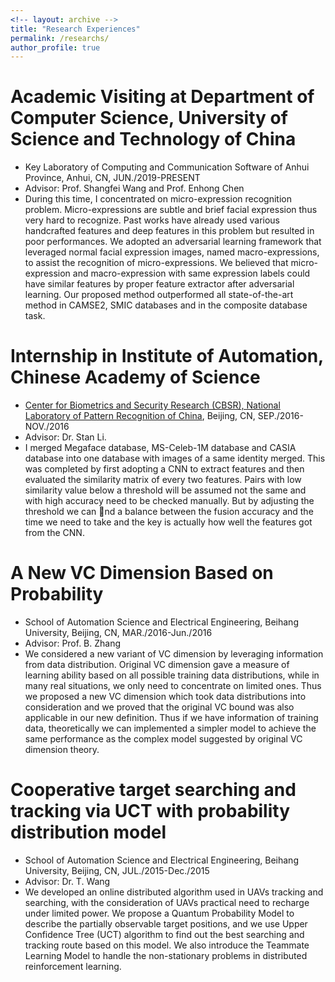 ```yaml
---
<!-- layout: archive -->
title: "Research Experiences"
permalink: /researchs/
author_profile: true
---
```


Academic Visiting at Department of Computer Science, University of Science and Technology of China
======
* Key Laboratory of Computing and Communication Software of Anhui Province, Anhui, CN, JUN./2019-PRESENT
* Advisor: Prof. Shangfei Wang and Prof. Enhong Chen
* During this time, I concentrated on micro-expression recognition problem. Micro-expressions are subtle and brief facial expression thus very hard to recognize. Past works have already used various handcrafted features and deep features in this problem but resulted in poor performances. We adopted an adversarial learning framework that leveraged normal facial expression images, named macro-expressions, to assist the recognition of micro-expressions. We believed that micro-expression and macro-expression with same expression labels could have similar features by proper feature extractor after adversarial learning. Our proposed method outperformed all state-of-the-art method in CAMSE2, SMIC databases and in the composite database task.

Internship in Institute of Automation, Chinese Academy of Science
======
* [Center for Biometrics and Security Research (CBSR), National Laboratory of Pattern Recognition of China](http://www.cbsr.ia.ac.cn/english/index.asp), Beijing, CN, SEP./2016-NOV./2016
* Advisor: Dr. Stan Li.
* I merged Megaface database, MS-Celeb-1M database and CASIA database into one database with images of a same identity merged. This was completed by first adopting a CNN to extract features and then evaluated the similarity matrix of every two features. Pairs with low similarity value below a threshold will be assumed not the same and with high accuracy need to be checked manually. But by adjusting the threshold we can nd a balance between the fusion accuracy and the time we need to take and the key is actually how well the features got from the CNN.
  
A New VC Dimension Based on Probability
======
* School of Automation Science and Electrical Engineering, Beihang University, Beijing, CN, MAR./2016-Jun./2016
* Advisor: Prof. B. Zhang
* We considered a new variant of VC dimension by leveraging information from data distribution. Original VC dimension gave a measure of learning ability based on all possible training data distributions, while in many real situations, we only need to concentrate on limited ones. Thus we proposed a new VC dimension which took data distributions into consideration and we proved that the original VC bound was also applicable in our new definition. Thus if we have information of training data, theoretically we can implemented a simpler model to achieve the same performance as the complex model suggested by original VC dimension theory.

Cooperative target searching and tracking via UCT with probability distribution model
======
* School of Automation Science and Electrical Engineering, Beihang University, Beijing, CN, JUL./2015-Dec./2015
* Advisor: Dr. T. Wang
* We developed an online distributed algorithm used in UAVs tracking and searching, with the consideration of UAVs practical need to recharge under limited power. We propose a Quantum Probability Model to describe the partially observable target positions, and we use Upper Confidence Tree (UCT) algorithm to find out the best searching and tracking route based on this model. We also introduce the Teammate Learning Model to handle the non-stationary problems in distributed reinforcement learning.
